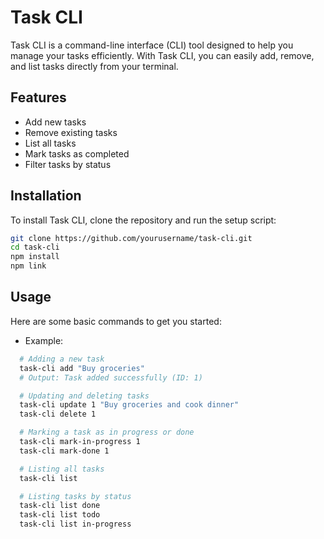 # Task CLI

Task CLI is a command-line interface (CLI) tool designed to help you manage your tasks efficiently. With Task CLI, you can easily add, remove, and list tasks directly from your terminal.

## Features

- Add new tasks
- Remove existing tasks
- List all tasks
- Mark tasks as completed
- Filter tasks by status

## Installation

To install Task CLI, clone the repository and run the setup script:

```bash
git clone https://github.com/yourusername/task-cli.git
cd task-cli
npm install
npm link
```

## Usage

Here are some basic commands to get you started:

- Example:
```bash
  # Adding a new task
  task-cli add "Buy groceries"
  # Output: Task added successfully (ID: 1)

  # Updating and deleting tasks
  task-cli update 1 "Buy groceries and cook dinner"
  task-cli delete 1

  # Marking a task as in progress or done
  task-cli mark-in-progress 1
  task-cli mark-done 1

  # Listing all tasks
  task-cli list

  # Listing tasks by status
  task-cli list done
  task-cli list todo
  task-cli list in-progress
```